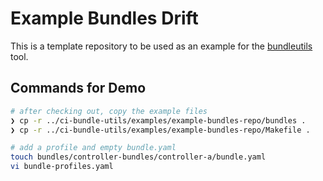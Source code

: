 # Example Bundles Drift

This is a template repository to be used as an example for the [bundleutils](https://github.com/tsmp-falcon-platform/ci-bundle-utils) tool.

## Commands for Demo

```sh
# after checking out, copy the example files
❯ cp -r ../ci-bundle-utils/examples/example-bundles-repo/bundles .
❯ cp -r ../ci-bundle-utils/examples/example-bundles-repo/Makefile .

# add a profile and empty bundle.yaml
touch bundles/controller-bundles/controller-a/bundle.yaml
vi bundle-profiles.yaml
```
